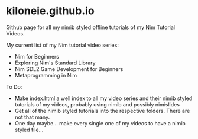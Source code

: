 # kiloneie.github.io
Github page for all my nimib styled offline tutorials of my Nim Tutorial Videos.

My current list of my Nim tutorial video series:
- Nim for Beginners
- Exploring Nim's Standard Library
- Nim SDL2 Game Development for Beginners
- Metaprogramming in Nim

To Do:
- Make index.html a well index to all my video series and their nimib styled tutorials of my videos, probably using nimib and possibly nimislides
- Get all of the nimib styled tutorials into the respective folders. There are not that many.
- One day maybe... make every single one of my videos to have a nimib styled file...
